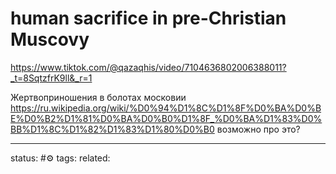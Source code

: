 # human sacrifice in pre-Christian Muscovy
https://www.tiktok.com/@qazaqhis/video/7104636802006388011?_t=8SqtzfrK9ll&_r=1

Жертвоприношения в болотах московии
https://ru.wikipedia.org/wiki/%D0%94%D1%8C%D1%8F%D0%BA%D0%BE%D0%B2%D1%81%D0%BA%D0%B0%D1%8F_%D0%BA%D1%83%D0%BB%D1%8C%D1%82%D1%83%D1%80%D0%B0
возможно про это?

---
status: #⚙️ 
tags: 
related: 